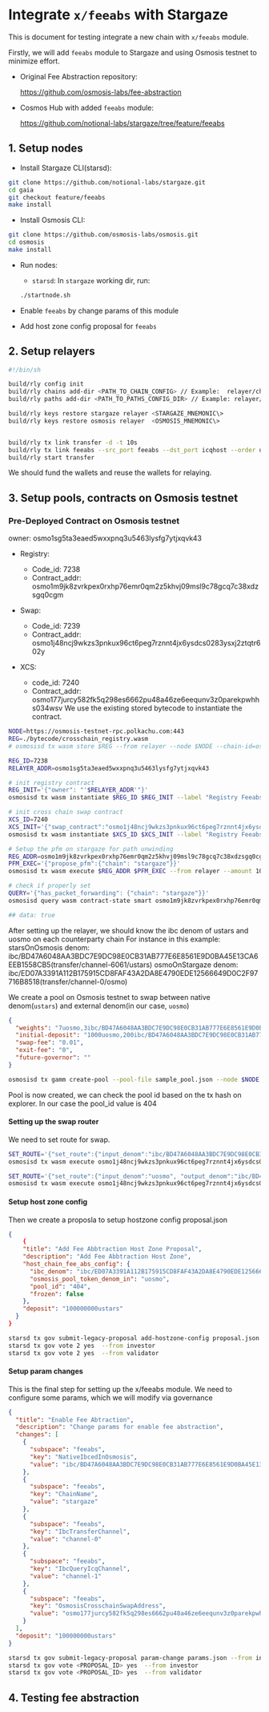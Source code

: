 # Integrate `x/feeabs` with Stargaze

This is document for testing integrate a new chain with `x/feeabs` module.

Firstly, we will add `feeabs` module to Stargaze and using Osmosis testnet to minimize effort.

- Original Fee Abstraction repository:

  <https://github.com/osmosis-labs/fee-abstraction>

- Cosmos Hub with added `feeabs` module:

  <https://github.com/notional-labs/stargaze/tree/feature/feeabs>

## 1. Setup nodes

- Install Stargaze CLI(starsd):

```bash
git clone https://github.com/notional-labs/stargaze.git
cd gaia
git checkout feature/feeabs
make install
```

- Install Osmosis CLI:

```bash
git clone https://github.com/osmosis-labs/osmosis.git
cd osmosis
make install
```

- Run nodes:

  - `starsd`: In `stargaze` working dir, run:

  ```bash
  ./startnode.sh
  ```

- Enable `feeabs` by change params of this module
- Add host zone config proposal for `feeabs`

## 2. Setup relayers

```bash
#!/bin/sh

build/rly config init
build/rly chains add-dir <PATH_TO_CHAIN_CONFIG> // Example:  relayer/chains
build/rly paths add-dir <PATH_TO_PATHS_CONFIG_DIR> // Example: relayer/paths

build/rly keys restore stargaze relayer <STARGAZE_MNEMONIC\>
build/rly keys restore osmosis relayer  <OSMOSIS_MNEMONIC\>


build/rly tx link transfer -d -t 10s
build/rly tx link feeabs --src_port feeabs --dst_port icqhost --order unordered --version icq-1
build/rly start transfer
```

We should fund the wallets and reuse the wallets for relaying.

## 3. Setup pools, contracts on Osmosis testnet

### Pre-Deployed Contract on Osmosis testnet

owner: osmo1sg5ta3eaed5wxxpnq3u5463lysfg7ytjxqvk43

- Registry:

  - Code_id: 7238
  - Contract_addr: osmo1m9jk8zvrkpex0rxhp76emr0qm2z5khvj09msl9c78gcq7c38xdzsgq0cgm

- Swap:

  - Code_id: 7239
  - Contract_addr: osmo1j48ncj9wkzs3pnkux96ct6peg7rznnt4jx6ysdcs0283ysxj2ztqtr602y

- XCS:
  - code_id: 7240
  - Contract_addr: osmo177jurcy582fk5q298es6662pu48a46ze6eequnv3z0parekpwhhs034wsv
    We use the existing stored bytecode to instantiate the contract.

```bash
NODE=https://osmosis-testnet-rpc.polkachu.com:443
REG=./bytecode/crosschain_registry.wasm
# osmosisd tx wasm store $REG --from relayer --node $NODE --chain-id=osmo-test-5 --gas-prices 0.1uosmo --gas auto --gas-adjustment 1.3

REG_ID=7238
RELAYER_ADDR=osmo1sg5ta3eaed5wxxpnq3u5463lysfg7ytjxqvk43

# init registry contract
REG_INIT='{"owner": "'$RELAYER_ADDR'"}'
osmosisd tx wasm instantiate $REG_ID $REG_INIT --label "Registry Feeabs" --admin $RELAYER_ADDR --from relayer --node $NODE --chain-id=osmo-test-5 --gas-prices 0.1uosmo --gas auto --gas-adjustment 1.3

# init cross chain swap contract
XCS_ID=7240
XCS_INIT='{"swap_contract":"osmo1j48ncj9wkzs3pnkux96ct6peg7rznnt4jx6ysdcs0283ysxj2ztqtr602y","governor":"osmo1sg5ta3eaed5wxxpnq3u5463lysfg7ytjxqvk43", "registry_contract":"osmo1m9jk8zvrkpex0rxhp76emr0qm2z5khvj09msl9c78gcq7c38xdzsgq0cgm"}'
osmosisd tx wasm instantiate $XCS_ID $XCS_INIT --label "Registry Feeabs" --admin $RELAYER_ADDR --from relayer --node $NODE --chain-id=osmo-test-5 --gas-prices 0.1uosmo --gas auto --gas-adjustment 1.3

# Setup the pfm on stargaze for path unwinding
REG_ADDR=osmo1m9jk8zvrkpex0rxhp76emr0qm2z5khvj09msl9c78gcq7c38xdzsgq0cgm
PFM_EXEC='{"propose_pfm":{"chain": "stargaze"}}'
osmosisd tx wasm execute $REG_ADDR $PFM_EXEC --from relayer --amount 100000ibc/BD47A6048AA3BDC7E9DC98E0CB31AB777E6E8561E9D0BA45E13CA6EEB1558CB5 --node $NODE --chain-id=osmo-test-5 --gas-prices 0.1uosmo --gas auto --gas-adjustment 1.3

# check if properly set
QUERY='{"has_packet_forwarding": {"chain": "stargaze"}}'
osmosisd query wasm contract-state smart osmo1m9jk8zvrkpex0rxhp76emr0qm2z5khvj09msl9c78gcq7c38xdzsgq0cgm $QUERY_STAR --node $NODE

## data: true


```

After setting up the relayer, we should know the ibc denom of ustars and uosmo on each counterparty chain
For instance in this example:
starsOnOsmosis denom: ibc/BD47A6048AA3BDC7E9DC98E0CB31AB777E6E8561E9D0BA45E13CA6EEB1558CB5(transfer/channel-6061/ustars)
osmoOnStargaze denom: ibc/ED07A3391A112B175915CD8FAF43A2DA8E4790EDE12566649D0C2F97716B8518(transfer/channel-0/osmo)

We create a pool on Osmosis testnet to swap between native denom(`ustars`) and external denom(in our case, `uosmo`)

```json
{
  "weights": "7uosmo,3ibc/BD47A6048AA3BDC7E9DC98E0CB31AB777E6E8561E9D0BA45E13CA6EEB1558CB5",
  "initial-deposit": "1000uosmo,200ibc/BD47A6048AA3BDC7E9DC98E0CB31AB777E6E8561E9D0BA45E13CA6EEB1558CB5",
  "swap-fee": "0.01",
  "exit-fee": "0",
  "future-governor": ""
}
```

```bash
osmosisd tx gamm create-pool --pool-file sample_pool.json --node $NODE --chain-id=osmo-test-5 --gas-prices 0.1uosmo --gas auto --gas-adjustment 1.3 --from relayer
```

Pool is now created, we can check the pool id based on the tx hash on explorer. In our case the pool_id value is 404

#### Setting up the swap router

We need to set route for swap.

```bash
SET_ROUTE='{"set_route":{"input_denom":"ibc/BD47A6048AA3BDC7E9DC98E0CB31AB777E6E8561E9D0BA45E13CA6EEB1558CB5", "output_denom":"uosmo", "pool_route":[{"pool_id": "404", "token_out_denom":"uosmo"}]}}'
osmosisd tx wasm execute osmo1j48ncj9wkzs3pnkux96ct6peg7rznnt4jx6ysdcs0283ysxj2ztqtr602y $SET_ROUTE --node $NODE --chain-id=osmo-test-5 --gas-prices 0.1uosmo --gas auto --gas-adjustment 1.3 --from relayer

SET_ROUTE='{"set_route":{"input_denom":"uosmo", "output_denom":"ibc/BD47A6048AA3BDC7E9DC98E0CB31AB777E6E8561E9D0BA45E13CA6EEB1558CB5", "pool_route":[{"pool_id": "404", "token_out_denom":"ibc/BD47A6048AA3BDC7E9DC98E0CB31AB777E6E8561E9D0BA45E13CA6EEB1558CB5"}]}}'
osmosisd tx wasm execute osmo1j48ncj9wkzs3pnkux96ct6peg7rznnt4jx6ysdcs0283ysxj2ztqtr602y $SET_ROUTE --node $NODE --chain-id=osmo-test-5 --gas-prices 0.1uosmo --gas auto --gas-adjustment 1.3 --from relayer
```

#### Setup host zone config

Then we create a proposla to setup hostzone config
proposal.json

```json
{
    {
    "title": "Add Fee Abbtraction Host Zone Proposal",
    "description": "Add Fee Abbtraction Host Zone",
    "host_chain_fee_abs_config": {
      "ibc_denom": "ibc/ED07A3391A112B175915CD8FAF43A2DA8E4790EDE12566649D0C2F97716B8518",
      "osmosis_pool_token_denom_in": "uosmo",
      "pool_id": "404",
      "frozen": false
    },
    "deposit": "100000000ustars"
  }
}
```

```bash
starsd tx gov submit-legacy-proposal add-hostzone-config proposal.json --from investor
starsd tx gov vote 2 yes  --from investor
starsd tx gov vote 2 yes  --from validator
```

#### Setup param changes

This is the final step for setting up the x/feeabs module. We need to configure some params, which we will modify via governance

```json
{
  "title": "Enable Fee Abtraction",
  "description": "Change params for enable fee abstraction",
  "changes": [
    {
      "subspace": "feeabs",
      "key": "NativeIbcedInOsmosis",
      "value": "ibc/BD47A6048AA3BDC7E9DC98E0CB31AB777E6E8561E9D0BA45E13CA6EEB1558CB5"
    },
    {
      "subspace": "feeabs",
      "key": "ChainName",
      "value": "stargaze"
    },
    {
      "subspace": "feeabs",
      "key": "IbcTransferChannel",
      "value": "channel-0"
    },
    {
      "subspace": "feeabs",
      "key": "IbcQueryIcqChannel",
      "value": "channel-1"
    },
    {
      "subspace": "feeabs",
      "key": "OsmosisCrosschainSwapAddress",
      "value": "osmo177jurcy582fk5q298es6662pu48a46ze6eequnv3z0parekpwhhs034wsv"
    }
  ],
  "deposit": "100000000ustars"
}
```

```bash
starsd tx gov submit-legacy-proposal param-change params.json --from investor --gas auto --gas-adjustment 1.3
starsd tx gov vote <PROPOSAL_ID> yes  --from investor
starsd tx gov vote <PROPOSAL_ID> yes  --from validator
```

## 4. Testing fee abstraction
